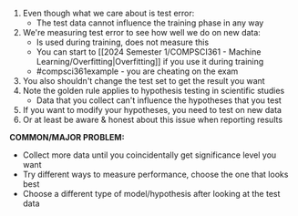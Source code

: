 1. Even though what we care about is test error:
	- The test data cannot influence the training phase in any way
2. We're measuring test error to see how well we do on new data:
	- Is used during training, does not measure this
	- You can start to [[2024 Semester 1/COMPSCI361 - Machine Learning/Overfitting|Overfitting]] if you use it during training
	- #compsci361example - you are cheating on the exam
3. You also shouldn't change the test set to get the result you want
4. Note the golden rule applies to hypothesis testing in scientific studies
	- Data that you collect can't influence the hypotheses that you test
5. If you want to modify your hypotheses, you need to test on new data
6. Or at least be aware & honest about this issue when reporting results

**COMMON/MAJOR PROBLEM:** 
- Collect more data until you coincidentally get significance level you want
- Try different ways to measure performance, choose the one that looks best
- Choose a different type of model/hypothesis after looking at the test data

